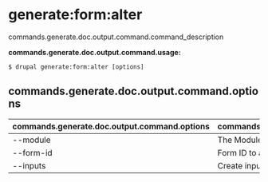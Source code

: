 # generate:form:alter
commands.generate.doc.output.command.command_description

**commands.generate.doc.output.command.usage:**
```
$ drupal generate:form:alter [options] 
```

## commands.generate.doc.output.command.options
commands.generate.doc.output.command.options | commands.generate.doc.output.command.details
-------|-------------
--module | The Module name.
--form-id | Form ID to alter
--inputs | Create inputs in a form.

